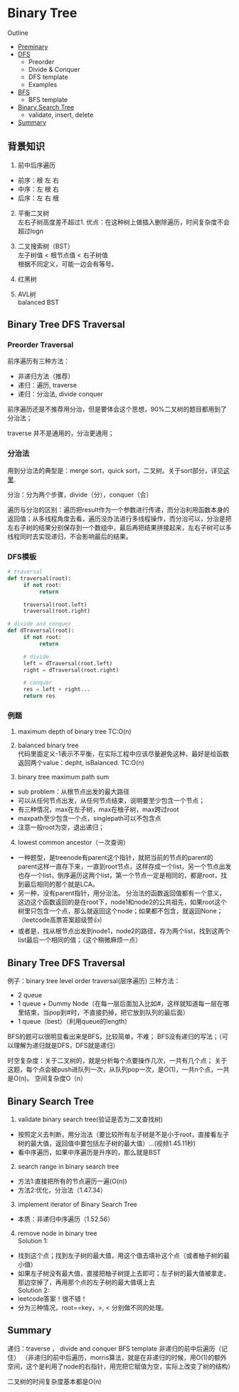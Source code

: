 # Binary Tree

Outline
- [Preminary](#背景知识)
- [DFS](#Binary-Tree-DFS-Traversal)
    - Preorder
    - Divide & Conquer
    - DFS template
    - Examples
- [BFS](#Binary-Tree-BFS-Traversal)
    - BFS template
- [Binary Search Tree](#Binary-Search-Tree)
    - validate, insert, delete
- [Summary](#Summary)



## 背景知识

1. 前中后序遍历  
- 前序：根 左 右
- 中序：左 根 右
- 后序：左 右 根

2. 平衡二叉树  
左右子树高度差不超过1.
优点：在这种树上做插入删除遍历，时间复杂度不会超过logn

3. 二叉搜索树（BST）   
左子树值 < 根节点值 < 右子树值  
根据不同定义，可能一边会有等号。

4. 红黑树

5. AVL树  
balanced BST



## Binary Tree DFS Traversal

### Preorder Traversal

前序遍历有三种方法：
- 非递归方法（推荐）
- 递归：遍历, traverse
- 递归：分治法, divide conquer

前序遍历还是不推荐用分治，但是要体会这个思想，90%二叉树的题目都用到了分治法；

traverse 并不是通用的，分治更通用；

### 分治法

用到分治法的典型是：merge sort，quick sort，二叉树。关于sort部分，详见[这里](./sort.md).

分治：分为两个步骤，divide（分），conquer（合）

遍历与分治的区别：遍历把result作为一个参数进行传递，而分治利用函数本身的返回值；从多线程角度去看，遍历没办法进行多线程操作，而分治可以，分治是把左右子树的结果分别保存到一个数组中，最后再把结果拼接起来，左右子树可以多线程同时去实现递归，不会影响最后的结果。

### DFS模板

``` python
# traversal
def traversal(root):
     if not root:
          return 

     traversal(root.left)
     traversal(root.right)

# divide and conquer
def dTraversal(root):
     if not root:
          return 

     # divide
     left = dTraversal(root.left)
     right = dTraversal(root.right)

     # conquer
     res = left + right... 
     return res
```

### 例题

1. maximum depth of binary tree    TC:O(n)
2. balanced binary tree  
代码里面定义-1表示不平衡，在实际工程中应该尽量避免这种，最好是给函数返回两个value：depht, isBalanced.      TC:O(n)

3. binary tree maximum path sum

- sub problem：从根节点出发的最大路径
- 可以从任何节点出发，从任何节点结束，说明要至少包含一个节点；
- 有三种情况，max在左子树，max在柚子树，max跨过root
- maxpath至少包含一个点，singlepath可以不包含点
- 注意一般root为空，退出递归；


4. lowest common ancestor（一次查询）  
- 一种题型，是treenode有parent这个指针，就把当前的节点的parent的parent这样一直存下来，一直到root节点，这样存成一个list，另一个节点出发也存一个list，倒序遍历这两个list，第一个节点一定是相同的，都是root，找到最后相同的那个就是LCA。  
- 另一种，没有parent指针，用分治法。
分治法的函数返回值都有一个意义，这边这个函数返回的是在root下，node1和node2的公共祖先，如果root这个树里只包含一个点，那么就返回这个node；如果都不包含，就返回None；（leetcode高票答案超级赞👍）  
- 或者是，找从根节点出发到node1，node2的路径，存为两个list，找到这两个list最后一个相同的值；（这个稍微麻烦一点）



## Binary Tree DFS Traversal 

例子：binary tree level order traversal(层序遍历)
三种方法：
- 2 queue
- 1 queue + Dummy Node（在每一层后面加入比如#，这样就知道每一层在哪里结束，当pop到#时，不直接扔掉，把它放到队列的最后面）
- 1 queue（best）（利用queue的length）

BFS的题可以很明显看出来是BFS，比较简单，不难；
BFS没有递归的写法；（可以理解为递归就是DFS，DFS就是递归）

时空复杂度：关于二叉树的，就是分析每个点要操作几次，一共有几个点；
关于这题，每个点会被push进队列一次，从队列pop一次，是O(1)，一共n个点，一共是O(n)。
空间复杂度O（n）

## Binary Search Tree

1. validate binary search tree(验证是否为二叉查找树)
- 按照定义去判断，用分治法（要比较所有左子树是不是小于root，直接看左子树的最大值，返回值中要包括左子树的最大值）...(视频1.45.11秒)
- 看中序遍历，如果中序遍历是升序的，那么就是BST

2. search range in binary search tree
- 方法1:直接把所有的节点遍历一遍(O(n))
- 方法2:优化，分治法（1.47.34）
3. implement iterator of Binary Search Tree
- 本质：非递归中序遍历（1.52.56）
4. remove node in binary tree  
Solution 1:
- 找到这个点；找到左子树的最大值，用这个值去填补这个点（或者柚子树的最小值）
- 如果左子树没有最大值，直接把柚子树提上去即可；左子树的最大值被拿走，那边空掉了，再用那个点的左子树的最大值填上去  
Solution 2:
- leetcode答案！很不错！
- 分为三种情况，root==key，>, < 分别做不同的处理。



## Summary

递归：traverse ， divide and conquer
BFS template
非递归的前中后遍历（记住）
（非递归的前中后遍历，morris算法，就是在非递归的时候，用O(1)的额外空间，这个是利用了node的右指针，用完把它赋值为空，实际上改变了树的结构）

二叉树的时间复杂度基本都是O(n)





